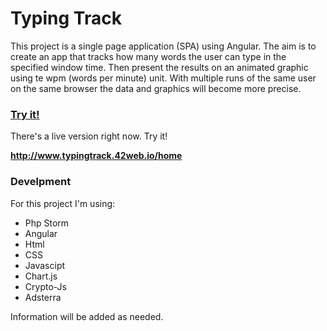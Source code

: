 # Typing Track

This project is a single page application (SPA) using Angular. The aim is to create an app that tracks
how many words the user can type in the specified window time. Then present the results on an animated graphic using te wpm (words per minute) unit.
With multiple runs of the same user on the same browser the data and graphics will become more precise.

### [ Try it! ](http://www.typingtrack.42web.io/home)

There's a live version right now. Try it!

**http://www.typingtrack.42web.io/home**

### Develpment
For this project I'm using:
* Php Storm
* Angular
* Html
* CSS
* Javascipt
* Chart.js
* Crypto-Js
* Adsterra

Information will be added as needed.
